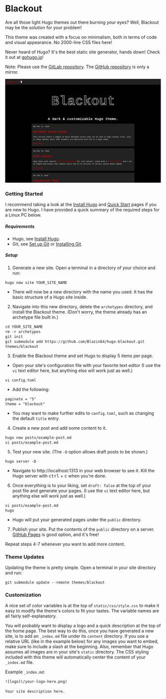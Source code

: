 # Blackout

Are all those light Hugo themes out there burning your eyes? Well, Blackout may be the solution for your problem!

This theme was created with a focus on minimalism, both in terms of code and visual appearance. No 2000-line CSS files here!

Never heard of Hugo? It's the best static site generator, hands down! Check it out at [gohugo.io](https://gohugo.io/)!

Note: Please use the [GitLab repository](https://gitlab.com/Blazin64/hugo-blackout). The [GitHub repository](https://github.com/Blazin64/hugo-blackout) is only a mirror.

![screenshot](https://raw.githubusercontent.com/Blazin64/hugo-blackout/master/images/screenshot.png)

### Getting Started

I recommend taking a look at the [Install Hugo](https://gohugo.io/getting-started/installing) and [Quick Start](https://gohugo.io/getting-started/quick-start) pages if you are new to Hugo. I have provided a quick summary of the required steps for a Linux PC below.

##### Requirements
 * Hugo, see [Install Hugo](https://gohugo.io/getting-started/installing).
 * Git, see [Set up Git](https://help.github.com/en/github/getting-started-with-github/set-up-git) or [Installing Git](https://gist.github.com/derhuerst/1b15ff4652a867391f03).

##### Setup

1. Generate a new site. Open a terminal in a directory of your choice and run:

```
hugo new site YOUR_SITE_NAME
```

  * There will now be a new directory with the name you used. It has the basic structure of a Hugo site inside.

2. Navigate into this new directory, delete the `archetypes` directory, and install the Blackout theme. (Don't worry, the theme already has an archetype file built in.)

```
cd YOUR_SITE_NAME
rm -r archetypes
git init
git submodule add https://github.com/Blazin64/hugo-blackout.git themes/blackout
```

3. Enable the Blackout theme and set Hugo to display 5 items per page.

  * Open your site's configuration file with your favorite text editor (I use the `vi` text editor here, but anything else will work just as well.)

```
vi config.toml
```

  * Add the following:

```
paginate = "5"
theme = "blackout"
```

  * You may want to make further edits to `config.toml`, such as changing the default `title` entry.

4. Create a new post and add some content to it.

```
hugo new posts/example-post.md
vi posts/example-post.md
```

5. Test your new site. (The `-D` option allows draft posts to be shown.)

```
hugo server -D
```

  * Navigate to http://localhost:1313 in your web browser to see it. Kill the Hugo server with <kbd>ctrl</kbd> + <kbd>c</kbd> when you're done.

6. Once everything is to your liking, set `draft: false` at the top of your post file and generate your pages. (I use the `vi` text editor here, but anything else will work just as well.)

```
vi posts/example-post.md
hugo
```

  * Hugo will put your generated pages under the `public` directory.

7. Publish your site. Put the contents of the `public` directory on a server. [GitHub Pages](https://pages.github.com/) is good option, and it's free!

Repeat steps 4-7 whenever you want to add more content.


### Theme Updates

Updating the theme is pretty simple. Open a terminal in your site directory and run:

```
git submodule update --remote themes/blackout
```

### Customization

A nice set of color variables is at the top of `static/css/style.css` to make it easy to modify the theme's colors to fit your tastes. The variable names are all fairly self-explanatory.

You will probably want to display a logo and a quick description at the top of the home page. The best way to do this, once you have generated a new site, is to add an `_index.md` file under its `content` directory. If you use a relative URL (like in the example below) for any images you want to embed, make sure to include a slash at the beginning. Also, remember that Hugo assumes all images are in your site's `static` directory. The CSS styling included with this theme will automatically center the content of your `_index.md` file.

Example `_index.md`:

```
![logo](/your-logo-here.png)

Your site description here.
```
